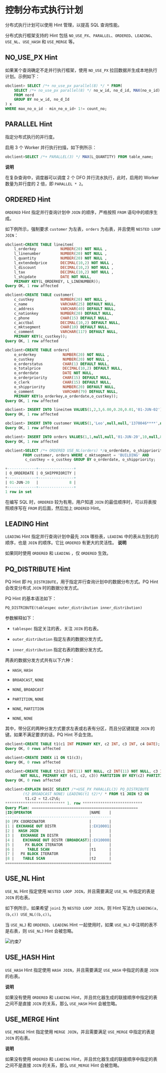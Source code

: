 控制分布式执行计划 
==============================

分布式执行计划可以使用 Hint 管理，以提高 SQL 查询性能。

​分布式执行框架支持的 Hint 包括 `NO_USE_PX`、`PARALLEL`、`ORDERED`、`LEADING`、`USE_NL`、`USE_HASH` 和 `USE_MERGE` 等。

NO_USE_PX Hint 
-----------------------------------

如果某个查询确定不走并行执行框架，使用 `NO_USE_PX` 拉回数据并生成本地执行计划。示例如下：

```sql
obclient> SELECT /*+ no_use_px parallel(8) */ * FROM(
    SELECT /*+ no_use_px parallel(8) */ no_w_id, no_d_id, MAX(no_o_id) max_no_o_id, MIN(no_o_id) min_no_o_id, COUNT(*) count_no
    FROM nord
    GROUP BY no_w_id, no_d_Id
) x
WHERE max_no_o_id - min_no_o_id+ 1!= count_no;
```



PARALLEL Hint 
----------------------------------

指定分布式执行的并行度。

启用 3 个 Worker 并行执行扫描，如下例所示：

```sql
obclient>SELECT /*+ PARALLEL(3) */ MAX(L_QUANTITY) FROM table_name;
```


**说明**



在复杂查询中，调度器可以调度 2 个 DFO 并行流水执行，此时，启用的 Worker 数量为并行度的 2 倍，即 `PARALLEL * 2`。

ORDERED Hint 
---------------------------------

`ORDERED` Hint 指定并行查询计划中 `JOIN` 的顺序，严格按照 `FROM` 语句中的顺序生成。

如下例所示，强制要求 `customer` 为左表，`orders` 为右表，并且使用 `NESTED LOOP JOIN`：

```sql
obclient>CREATE TABLE lineitem(
    l_orderkey           NUMBER(20) NOT NULL ,
    l_linenumber         NUMBER(20) NOT NULL ,
    l_quantity           NUMBER(20) NOT NULL ,
    l_extendedprice      DECIMAL(10,2) NOT NULL ,
    l_discount           DECIMAL(10,2) NOT NULL ,
    l_tax                DECIMAL(10,2) NOT NULL ,
    l_shipdate           DATE NOT NULL,
    PRIMARY KEY(L_ORDERKEY, L_LINENUMBER));
Query OK, 1 row affected

obclient>CREATE TABLE customer(
    c_custkey            NUMBER(20) NOT NULL ,
    c_name               VARCHAR(25) DEFAULT NULL,
    c_address            VARCHAR(40) DEFAULT NULL,
    c_nationkey          NUMBER(20) DEFAULT NULL,
    c_phone              CHAR(15) DEFAULT NULL,
    c_acctbal            DECIMAL(10,2) DEFAULT NULL,
    c_mktsegment         CHAR(10) DEFAULT NULL,
    c_comment            VARCHAR(117) DEFAULT NULL,
    PRIMARY KEY(c_custkey));
Query OK, 1 row affected 

obclient>CREATE TABLE orders(
    o_orderkey            NUMBER(20) NOT NULL ,
    o_custkey             NUMBER(20) NOT NULL ,
    o_orderstatus         CHAR(1) DEFAULT NULL,
    o_totalprice          DECIMAL(10,2) DEFAULT NULL,
    o_orderdate           DATE NOT NULL,
    o_orderpriority       CHAR(15) DEFAULT NULL,
    o_clerk               CHAR(15) DEFAULT NULL,
    o_shippriority        NUMBER(20) DEFAULT NULL,
    o_comment             VARCHAR(79) DEFAULT NULL,
    PRIMARY KEY(o_orderkey,o_orderdate,o_custkey));
Query OK, 1 row affected 

obclient> INSERT INTO lineitem VALUES(1,2,3,6.00,0.20,0.01,'01-JUN-02');
Query OK, 1 row affected 

obclient> INSERT INTO customer VALUES(1,'Leo',null,null,'1370046****',null,'BUILDING',null);
Query OK, 1 row affected 

obclient> INSERT INTO orders VALUES(1,1,null,null,'01-JUN-20',10,null,8,null);
Query OK, 1 row affected 

obclient>SELECT /*+ ORDERED USE_NL(orders) */o_orderdate, o_shippriority
        FROM customer, orders WHERE c_mktsegment = 'BUILDING' AND
         c_custkey = o_custkey GROUP BY o_orderdate, o_shippriority;

+-------------+----------------+
| O_ORDERDATE | O_SHIPPRIORITY |
+-------------+----------------+
| 01-JUN-20   |              8 |
+-------------+----------------+
1 row in set 
```



在编写 SQL 时，`ORDERED` 较为有用，用户知道 `JOIN` 的最佳顺序时，可以将表按照顺序写在 `FROM` 的后面，然后加上 `ORDERED` Hint。

LEADING Hint 
---------------------------------

`LEADING` Hint 指定并行查询计划中最先 `JOIN` 哪些表，`LEADING` 中的表从左到右的顺序，也是 `JOIN` 的顺序。它比 `ORDERED` 有更大的灵活性。 **​** 
**说明**



如果同时使用 `ORDERED` 和 `LEADING` ，仅 `ORDERED` 生效。

PQ_DISTRIBUTE Hint 
---------------------------------------

PQ Hint 即 `PQ_DISTRIBUTE`，用于指定并行查询计划中的数据分布方式。PQ Hint 会改变分布式 `JOIN` 时的数据分发方式。

PQ Hint 的基本语法如下：

```sql
PQ_DISTRIBUTE(tablespec outer_distribution inner_distribution)
```



参数解释如下：

* `tablespec` 指定关注的表，关注 `JOIN` 的右表。

  

* `outer_distribution` 指定左表的数据分发方式。

  

* `inner_distribution` 指定右表的数据分发方式。

  




两表的数据分发方式共有以下六种：

* `HASH`, `HASH`

  

* `BROADCAST`, `NONE`

  

* `NONE`, `BROADCAST`

  

* `PARTITION`, `NONE`

  

* `NONE`, `PARTITION`

  

* `NONE`, `NONE`

  




其中，带分区的两种分发方式要求左表或右表有分区，而且分区键就是 `JOIN` 的键。如果不满足要求的话，PQ Hint 不会生效。

```sql
obclient>CREATE TABLE t1(c1 INT PRIMARY KEY, c2 INT, c3 INT, c4 DATE);
Query OK, 0 rows affected 

obclient>CREATE INDEX i1 ON t1(c3);
Query OK, 0 rows affected 

obclient>CREATE TABLE t2(c1 INT(11) NOT NULL, c2 INT(11) NOT NULL, c3 INT(11) 
       NOT NULL, PRIMARY KEY (c1, c2, c3)) PARTITION BY KEY(c2) PARTITIONS 4;
Query OK, 0 rows affected 

obclient>EXPLAIN BASIC SELECT /*+USE_PX PARALLEL(3) PQ_DISTRIBUTE
        (t2 BROADCAST NONE) LEADING(t1 t2)*/ * FROM t1 JOIN t2 ON 
         t1.c2 = t2.c2\G;
*************************** 1. row ***************************
Query Plan: ================================================
|ID|OPERATOR                          |NAME    |
------------------------------------------------
|0 |PX COORDINATOR                    |        |
|1 | EXCHANGE OUT DISTR               |:EX10001|
|2 |  HASH JOIN                       |        |
|3 |   EXCHANGE IN DISTR              |        |
|4 |    EXCHANGE OUT DISTR (BROADCAST)|:EX10000|
|5 |     PX BLOCK ITERATOR            |        |
|6 |      TABLE SCAN                  |t1      |
|7 |   PX BLOCK ITERATOR              |        |
|8 |    TABLE SCAN                    |t2      |
================================================
```



USE_NL Hint 
--------------------------------

`USE_NL` Hint 指定使用 `NESTED LOOP JOIN`，并且需要满足 `USE_NL` 中指定的表是 `JOIN` 的右表。

如下例所示，如果希望 `join1` 为 `NESTED LOOP JOIN`，则 Hint 写法为 `LEADING(a, (b,c)) USE_NL((b,c))`。

当 `USE_NLJ` 和 `ORDERED`、`LEADING` Hint 一起使用时，如果 `USE_NLJ` 中注明的表不是右表，则 `USE_NLJ` Hint 会被忽略。

![约束7 ](https://help-static-aliyun-doc.aliyuncs.com/assets/img/zh-CN/8663623461/p355615.jpg)

USE_HASH Hint 
----------------------------------

`USE_HASH` Hint 指定使用 `HASH JOIN`，并且需要满足 `USE_HASH` 中指定的表是 `JOIN` 的右表。

**说明**



如果没有使用 `ORDERED` 和 `LEADING` Hint，并且优化器生成的联接顺序中指定的表之间不是直接 `JOIN` 的关系，那么 `USE_HASH` Hint 会被忽略。

USE_MERGE Hint 
-----------------------------------

`USE_MERGE` Hint 指定使用 `MERGE JOIN`，并且需要满足 `USE_MERGE` 中指定的表是 `JOIN` 的右表。

**说明**



如果没有使用 `ORDERED` 和 `LEADING` Hint，并且优化器生成的联接顺序中指定的表之间不是直接 `JOIN` 的关系，那么 `USE_MERGE` Hint 会被忽略。
